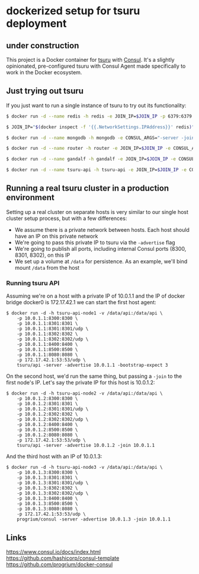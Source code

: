 # dockerized setup for tsuru deployment

## under construction


This project is a Docker container for [tsuru](https://tsuru.io) with [Consul](http://www.consul.io/). It's a slightly opinionated, pre-configured tsuru with Consul Agent made specifically to work in the Docker ecosystem.

## Just trying out tsuru

If you just want to run a single instance of tsuru to try out its functionality:

```bash
$ docker run -d --name redis -h redis -e JOIN_IP=$JOIN_IP -p 6379:6379 -p 8400:8400 -p 8500:8500 -p 8600:53/udp -e CONSUL_ARGS="-server -bootstrap-expect 3" tsuru/redis
```

```bash
$ JOIN_IP="$(docker inspect -f '{{.NetworkSettings.IPAddress}}' redis)"
```

```bash
$ docker run -d --name mongodb -h mongodb -e CONSUL_ARGS="-server -join $JOIN_IP" -e JOIN_IP=$JOIN_IP -p 27017:27017 tsuru/mongodb
```

```bash
$ docker run -d --name router -h router -e JOIN_IP=$JOIN_IP -e CONSUL_ARGS="-server -join $JOIN_IP" -p 80:8080 tsuru/router
```

```bash
$ docker run -d --name gandalf -h gandalf -e JOIN_IP=$JOIN_IP -e CONSUL_ARGS="-join $JOIN_IP" -p 8081:8081 tsuru/gandalf
```

```bash
$ docker run -d --name tsuru-api -h tsuru-api -e JOIN_IP=$JOIN_IP -e CONSUL_ARGS="-join $JOIN_IP" -p 8080:8080 tsuru/api
```

## Running a real tsuru cluster in a production environment

Setting up a real cluster on separate hosts is very similar to our single host cluster setup process, but with a few differences:

 * We assume there is a private network between hosts. Each host should have an IP on this private network
 * We're going to pass this private IP to tsuru via the `-advertise` flag
 * We're going to publish all ports, including internal Consul ports (8300, 8301, 8302), on this IP
 * We set up a volume at `/data` for persistence. As an example, we'll bind mount `/data` from the host

### Running tsuru API

Assuming we're on a host with a private IP of 10.0.1.1 and the IP of docker bridge docker0 is 172.17.42.1 we can start the first host agent:

	$ docker run -d -h tsuru-api-node1 -v /data/api:/data/api \
	    -p 10.0.1.1:8300:8300 \
	    -p 10.0.1.1:8301:8301 \
	    -p 10.0.1.1:8301:8301/udp \
	    -p 10.0.1.1:8302:8302 \
	    -p 10.0.1.1:8302:8302/udp \
	    -p 10.0.1.1:8400:8400 \
	    -p 10.0.1.1:8500:8500 \
	    -p 10.0.1.1:8080:8080 \
	    -p 172.17.42.1:53:53/udp \
	    tsuru/api -server -advertise 10.0.1.1 -bootstrap-expect 3

On the second host, we'd run the same thing, but passing a `-join` to the first node's IP. Let's say the private IP for this host is 10.0.1.2:

	$ docker run -d -h tsuru-api-node2 -v /data/api:/data/api \
	    -p 10.0.1.2:8300:8300 \
	    -p 10.0.1.2:8301:8301 \
	    -p 10.0.1.2:8301:8301/udp \
	    -p 10.0.1.2:8302:8302 \
	    -p 10.0.1.2:8302:8302/udp \
	    -p 10.0.1.2:8400:8400 \
	    -p 10.0.1.2:8500:8500 \
	    -p 10.0.1.2:8080:8080 \
	    -p 172.17.42.1:53:53/udp \
	    tsuru/api -server -advertise 10.0.1.2 -join 10.0.1.1

And the third host with an IP of 10.0.1.3:

	$ docker run -d -h tsuru-api-node3 -v /data/api:/data/api \
	    -p 10.0.1.3:8300:8300 \
	    -p 10.0.1.3:8301:8301 \
	    -p 10.0.1.3:8301:8301/udp \
	    -p 10.0.1.3:8302:8302 \
	    -p 10.0.1.3:8302:8302/udp \
	    -p 10.0.1.3:8400:8400 \
	    -p 10.0.1.3:8500:8500 \
	    -p 10.0.1.3:8080:8080 \
	    -p 172.17.42.1:53:53/udp \
	    progrium/consul -server -advertise 10.0.1.3 -join 10.0.1.1

## Links

https://www.consul.io/docs/index.html  
https://github.com/hashicorp/consul-template  
https://github.com/progrium/docker-consul  